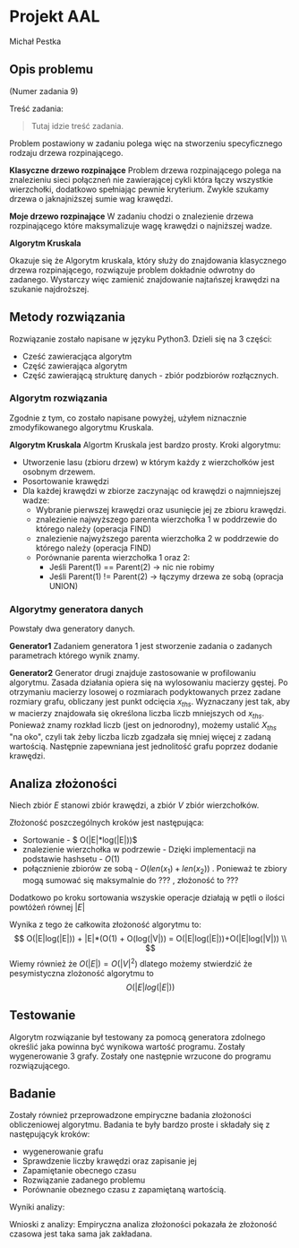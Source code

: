 # Projekt AAL

Michał Pestka

## Opis problemu

(Numer zadania 9)

Treść zadania: 

> Tutaj idzie treść zadania. 

Problem postawiony w zadaniu polega więc na stworzeniu specyficznego rodzaju drzewa rozpinającego. 

**Klasyczne drzewo rozpinające** 
Problem drzewa rozpinającego polega na znalezieniu sieci połączneń nie zawierającej cykli która łączy wszystkie wierzchołki, dodatkowo spełniając pewnie kryterium.  Zwykle szukamy drzewa o jaknajniższej sumie wag krawędzi.

**Moje drzewo rozpinające**
W zadaniu chodzi o znalezienie drzewa rozpinającego które maksymalizuje wagę krawędzi o najniższej wadze. 

**Algorytm Kruskala**

Okazuje się że Algorytm kruskala, który służy do znajdowania klasycznego drzewa rozpinającego, rozwiązuje problem dokładnie odwrotny do zadanego. Wystarczy więc zamienić znajdowanie najtańszej krawędzi na szukanie najdroższej.

## Metody rozwiązania

Rozwiązanie zostało napisane w języku Python3. Dzieli się na 3 części:

* Cześć zawieracjąca algorytm
* Część zawierająca algorytm
* Część zawierającą strukturę danych - zbiór podzbiorów rozłącznych.

### Algorytm rozwiązania

Zgodnie z tym, co zostało napisane powyżej, użyłem niznacznie zmodyfikowanego algorytmu Kruskala.

**Algorytm Kruskala**
Algortm Kruskala jest bardzo prosty. Kroki algorytmu:

* Utworzenie lasu (zbioru drzew) w którym każdy z wierzchołków jest osobnym drzewem.
* Posortowanie krawędzi
* Dla każdej krawędzi w zbiorze zaczynając od krawędzi o najmniejszej wadze:
  * Wybranie pierwszej krawędzi oraz usunięcie jej ze zbioru krawędzi.
  * znalezienie najwyższego parenta wierzchołka 1 w poddrzewie do którego należy (operacja FIND)
  * znalezienie najwyższego parenta wierzchołka 2 w poddrzewie do którego należy (operacja FIND)
  * Porównanie parenta wierzchołka 1 oraz 2:
  	* Jeśli Parent(1) == Parent(2) -> nic nie robimy
  	* Jeśli Parent(1) != Parent(2) -> łączymy drzewa ze sobą (opracja UNION)



### Algorytmy generatora danych

Powstały dwa generatory danych. 

**Generator1**
Zadaniem generatora 1 jest stworzenie zadania o zadanych parametrach którego wynik znamy. 



**Generator2**
Generator drugi znajduje zastosowanie w profilowaniu algorytmu. Zasada działania opiera się na wylosowaniu macierzy gęstej. Po otrzymaniu macierzy losowej o rozmiarach podyktowanych przez zadane rozmiary grafu, obliczany jest punkt odcięcia $x_{ths}$. Wyznaczany jest tak, aby w macierzy znajdowała się określona liczba liczb mniejszych od $x_{ths}$. Ponieważ znamy rozkład liczb (jest on jednorodny), możemy ustalić $X_{ths}$ "na oko", czyli tak żeby liczba liczb zgadzała się mniej więcej z zadaną wartością. Następnie zapewniana jest jednolitość grafu poprzez dodanie krawędzi. 



## Analiza złożoności

Niech zbiór $E$ stanowi zbiór krawędzi, a zbiór $V$ zbiór wierzchołków. 

Złożoność poszczególnych kroków jest następująca:

* Sortowanie - $ O(|E|*log(|E|))$ 
* znalezienie wierzchołka w podrzewie  - Dzięki implementacji na podstawie hashsetu - $O(1)$
* połącznienie zbiorów ze sobą - $O(len(x_1) + len(x_2))$ . Ponieważ te zbiory mogą sumować się maksymalnie do $???$ , złożoność to $???$

Dodatkowo po kroku sortowania wszyskie operacje działają w pętli o ilości powtóżeń równej $|E|$

Wynika z tego że całkowita złożoność algorytmu to:
$$
O(|E|log(|E|)) + |E|*(O(1) + O(log(|V|)) = O(|E|log(|E|))+O(|E|log(|V|)) \\
$$
Wiemy również że $O(|E|) = O(|V|^2)$ dlatego możemy stwierdzić że pesymistyczna zlożoność algorytmu to
$$
O(|E|log(|E|))
$$


## Testowanie
Algorytm rozwiązanie był testowany za pomocą generatora zdolnego określić jaka powinna być wynikowa wartość programu. Zostały wygenerowanie 3 grafy. Zostały one następnie wrzucone do programu rozwiązującego.


## Badanie 
Zostały również przeprowadzone empiryczne badania złożoności obliczeniowej algorytmu. Badania te były bardzo proste i składały się z następującyk kroków:
* wygenerowanie grafu
* Sprawdzenie liczby krawędzi oraz zapisanie jej
* Zapamiętanie obecnego czasu
* Rozwiązanie zadanego problemu
* Porównanie obeznego czasu z zapamiętaną wartością.

Wyniki analizy:


Wnioski z analizy:
Empiryczna analiza złożoności pokazała że złożoność czasowa jest taka sama jak zakładana.

